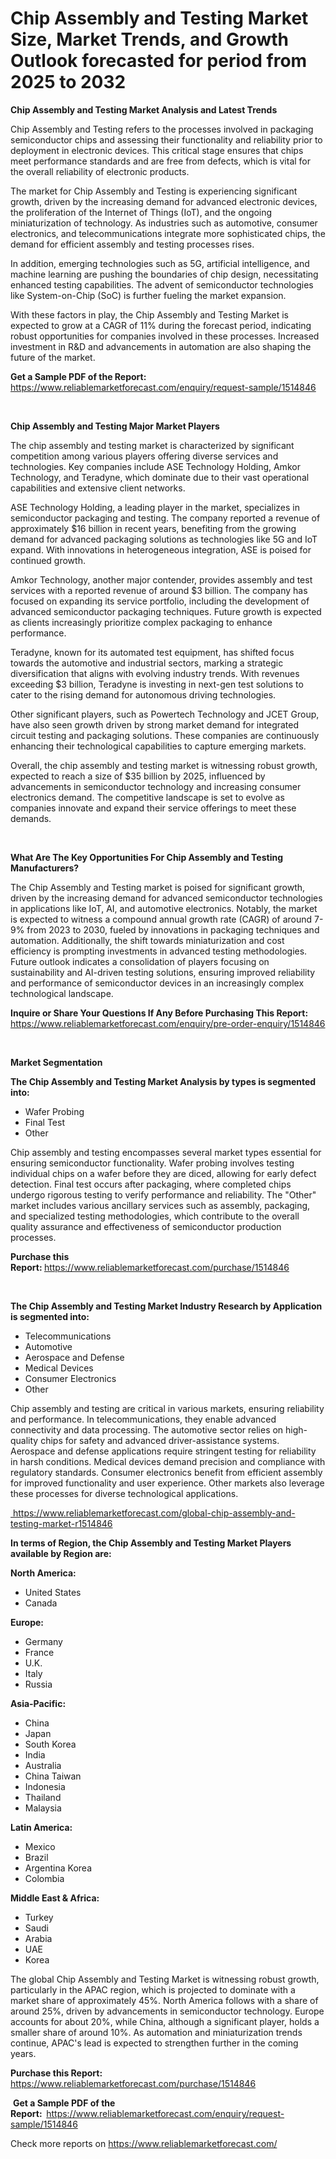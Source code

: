 <p><h1>Chip Assembly and Testing Market Size, Market Trends, and Growth Outlook forecasted for period from 2025 to 2032</h1></p><p><strong>Chip Assembly and Testing Market Analysis and Latest Trends</strong></p>
<p><p>Chip Assembly and Testing refers to the processes involved in packaging semiconductor chips and assessing their functionality and reliability prior to deployment in electronic devices. This critical stage ensures that chips meet performance standards and are free from defects, which is vital for the overall reliability of electronic products.</p><p>The market for Chip Assembly and Testing is experiencing significant growth, driven by the increasing demand for advanced electronic devices, the proliferation of the Internet of Things (IoT), and the ongoing miniaturization of technology. As industries such as automotive, consumer electronics, and telecommunications integrate more sophisticated chips, the demand for efficient assembly and testing processes rises.</p><p>In addition, emerging technologies such as 5G, artificial intelligence, and machine learning are pushing the boundaries of chip design, necessitating enhanced testing capabilities. The advent of semiconductor technologies like System-on-Chip (SoC) is further fueling the market expansion.</p><p>With these factors in play, the Chip Assembly and Testing Market is expected to grow at a CAGR of 11% during the forecast period, indicating robust opportunities for companies involved in these processes. Increased investment in R&D and advancements in automation are also shaping the future of the market.</p></p>
<p><strong>Get a Sample PDF of the Report:&nbsp;</strong> <a href="https://www.reliablemarketforecast.com/enquiry/request-sample/1514846?utm_campaign=3094&utm_medium=2&utm_source=Github&utm_content=ia&utm_term=29032025&utm_id=chip-assembly-and-testing">https://www.reliablemarketforecast.com/enquiry/request-sample/1514846</a></p>
<p>&nbsp;</p>
<p><strong>Chip Assembly and Testing Major Market Players</strong></p>
<p><p>The chip assembly and testing market is characterized by significant competition among various players offering diverse services and technologies. Key companies include ASE Technology Holding, Amkor Technology, and Teradyne, which dominate due to their vast operational capabilities and extensive client networks.</p><p>ASE Technology Holding, a leading player in the market, specializes in semiconductor packaging and testing. The company reported a revenue of approximately $16 billion in recent years, benefiting from the growing demand for advanced packaging solutions as technologies like 5G and IoT expand. With innovations in heterogeneous integration, ASE is poised for continued growth.</p><p>Amkor Technology, another major contender, provides assembly and test services with a reported revenue of around $3 billion. The company has focused on expanding its service portfolio, including the development of advanced semiconductor packaging techniques. Future growth is expected as clients increasingly prioritize complex packaging to enhance performance.</p><p>Teradyne, known for its automated test equipment, has shifted focus towards the automotive and industrial sectors, marking a strategic diversification that aligns with evolving industry trends. With revenues exceeding $3 billion, Teradyne is investing in next-gen test solutions to cater to the rising demand for autonomous driving technologies. </p><p>Other significant players, such as Powertech Technology and JCET Group, have also seen growth driven by strong market demand for integrated circuit testing and packaging solutions. These companies are continuously enhancing their technological capabilities to capture emerging markets.</p><p>Overall, the chip assembly and testing market is witnessing robust growth, expected to reach a size of $35 billion by 2025, influenced by advancements in semiconductor technology and increasing consumer electronics demand. The competitive landscape is set to evolve as companies innovate and expand their service offerings to meet these demands.</p></p>
<p>&nbsp;</p>
<p><strong>What Are The Key Opportunities For Chip Assembly and Testing Manufacturers?</strong></p>
<p><p>The Chip Assembly and Testing market is poised for significant growth, driven by the increasing demand for advanced semiconductor technologies in applications like IoT, AI, and automotive electronics. Notably, the market is expected to witness a compound annual growth rate (CAGR) of around 7-9% from 2023 to 2030, fueled by innovations in packaging techniques and automation. Additionally, the shift towards miniaturization and cost efficiency is prompting investments in advanced testing methodologies. Future outlook indicates a consolidation of players focusing on sustainability and AI-driven testing solutions, ensuring improved reliability and performance of semiconductor devices in an increasingly complex technological landscape.</p></p>
<p><strong>Inquire or Share Your Questions If Any Before Purchasing This Report:</strong> <a href="https://www.reliablemarketforecast.com/enquiry/pre-order-enquiry/1514846?utm_campaign=3094&utm_medium=2&utm_source=Github&utm_content=ia&utm_term=29032025&utm_id=chip-assembly-and-testing">https://www.reliablemarketforecast.com/enquiry/pre-order-enquiry/1514846</a></p>
<p>&nbsp;</p>
<p><strong>Market Segmentation</strong></p>
<p><strong>The Chip Assembly and Testing Market Analysis by types is segmented into:</strong></p>
<p><ul><li>Wafer Probing</li><li>Final Test</li><li>Other</li></ul></p>
<p><p>Chip assembly and testing encompasses several market types essential for ensuring semiconductor functionality. Wafer probing involves testing individual chips on a wafer before they are diced, allowing for early defect detection. Final test occurs after packaging, where completed chips undergo rigorous testing to verify performance and reliability. The "Other" market includes various ancillary services such as assembly, packaging, and specialized testing methodologies, which contribute to the overall quality assurance and effectiveness of semiconductor production processes.</p></p>
<p><strong>Purchase this Report:&nbsp;</strong><a href="https://www.reliablemarketforecast.com/purchase/1514846?utm_campaign=3094&utm_medium=2&utm_source=Github&utm_content=ia&utm_term=29032025&utm_id=chip-assembly-and-testing">https://www.reliablemarketforecast.com/purchase/1514846</a></p>
<p>&nbsp;</p>
<p><strong>The Chip Assembly and Testing Market Industry Research by Application is segmented into:</strong></p>
<p><ul><li>Telecommunications</li><li>Automotive</li><li>Aerospace and Defense</li><li>Medical Devices</li><li>Consumer Electronics</li><li>Other</li></ul></p>
<p><p>Chip assembly and testing are critical in various markets, ensuring reliability and performance. In telecommunications, they enable advanced connectivity and data processing. The automotive sector relies on high-quality chips for safety and advanced driver-assistance systems. Aerospace and defense applications require stringent testing for reliability in harsh conditions. Medical devices demand precision and compliance with regulatory standards. Consumer electronics benefit from efficient assembly for improved functionality and user experience. Other markets also leverage these processes for diverse technological applications.</p></p>
<p><a href="https://www.reliablemarketforecast.com/global-chip-assembly-and-testing-market-r1514846?utm_campaign=3094&utm_medium=2&utm_source=Github&utm_content=ia&utm_term=29032025&utm_id=chip-assembly-and-testing">&nbsp;https://www.reliablemarketforecast.com/global-chip-assembly-and-testing-market-r1514846</a></p>
<p><strong>In terms of Region, the Chip Assembly and Testing Market Players available by Region are:</strong></p>
<p>
    <p> <strong> North America: </strong>
        <ul>
            <li>United States</li>
            <li>Canada</li>
        </ul>
        </p> 
    <p> <strong> Europe: </strong>
        <ul>
            <li>Germany</li>
            <li>France</li>
            <li>U.K.</li>
            <li>Italy</li>
            <li>Russia</li>
        </ul>
        </p> 
    <p> <strong> Asia-Pacific: </strong>
        <ul>
            <li>China</li>
            <li>Japan</li>
            <li>South Korea</li>
            <li>India</li>
            <li>Australia</li>
            <li>China Taiwan</li>
            <li>Indonesia</li>
            <li>Thailand</li>
            <li>Malaysia</li>
        </ul>
        </p> 
    <p> <strong> Latin America: </strong>
        <ul>
            <li>Mexico</li>
            <li>Brazil</li>
            <li>Argentina Korea</li>
            <li>Colombia</li>
        </ul>
        </p> 
    <p> <strong> Middle East & Africa: </strong>
        <ul>
            <li>Turkey</li>
            <li>Saudi</li>
            <li>Arabia</li>
            <li>UAE</li>
            <li>Korea</li>
        </ul>
    </p>
    </p>
<p><p>The global Chip Assembly and Testing Market is witnessing robust growth, particularly in the APAC region, which is projected to dominate with a market share of approximately 45%. North America follows with a share of around 25%, driven by advancements in semiconductor technology. Europe accounts for about 20%, while China, although a significant player, holds a smaller share of around 10%. As automation and miniaturization trends continue, APAC's lead is expected to strengthen further in the coming years.</p></p>
<p><strong>Purchase this Report: </strong><a href="https://www.reliablemarketforecast.com/purchase/1514846?utm_campaign=3094&utm_medium=2&utm_source=Github&utm_content=ia&utm_term=29032025&utm_id=chip-assembly-and-testing">https://www.reliablemarketforecast.com/purchase/1514846</a></p>
<p>&nbsp;<strong>Get a Sample PDF of the Report:&nbsp;&nbsp;</strong><a href="https://www.reliablemarketforecast.com/enquiry/request-sample/1514846?utm_campaign=3094&utm_medium=2&utm_source=Github&utm_content=ia&utm_term=29032025&utm_id=chip-assembly-and-testing">https://www.reliablemarketforecast.com/enquiry/request-sample/1514846</a></p>
<p><strong></strong></p>
<p>Check more reports on <a href="https://www.reliablemarketforecast.com/?utm_campaign=3094&utm_medium=2&utm_source=Github&utm_content=ia&utm_term=29032025&utm_id=chip-assembly-and-testing">https://www.reliablemarketforecast.com/</a></p>